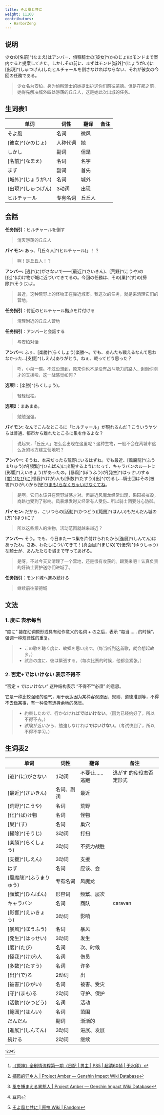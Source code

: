```yaml
---
title: そよ風と共に
weight: 11160
contributors:
  - HarborZeng
---
```


## 说明

少女の[名前]^(なまえ)はアンバー、偵察騎士の[彼女]^(かのじょ)はモンドまで案内すると提案してきた。しかしその前に、まずはモンド[城外]^(じょうがい)に[出現]^(しゅつげん)したヒルチャールを倒さなければならない、それが彼女の今回の任務である。

> 少女名为安柏，身为侦察骑士的她提出护送你们前往蒙德。但是在那之前，她得先解决城外四处游荡的丘丘人，这是她此次出城的任务。

## 生词表1

| 单词           | 词性   | 翻译  | 备注  |
| ------------ | ---- | --- | --- |
| そよ風          | 名词   | 微风  |     |
| [彼女]^(かのじょ)  | 人称代词 | 她   |     |
| しかし          | 副词   | 但是  |     |
| [名前]^(なまえ)   | 名词   | 名字  |     |
| まず           | 副词   | 首先  |     |
| [城外]^(じょうがい) | 名词   | 城外  |     |
| [出現]^(しゅつげん) | 3动词  | 出现  |     |
| ヒルチャール       | 专有名词 | 丘丘人 |     |

## 会話

**任务指引**：ヒルチャールを倒す

> 消灭游荡的丘丘人

**パイモン:** あっ、「[丘々人]^(ヒルチャール)」！？

> 啊！是丘丘人！？

**アンバー:** [逃]^(に)がさないで——[最近]^(さいきん)、[荒野]^(こうや)の[化]^(ば)け物が城に近づいてきてるの。今回の任務は、その[巣]^(す)の[掃除]^(そうじ)よ。

> 最近，这种荒野上的怪物正在靠近城市。我这次的任务，就是来清理它们的营地。

**任务指引**：付近のヒルチャール拠点を片付ける

> 清理附近的丘丘人营地

**任务指引**：アンバーと会話する

> 与安柏对话

**アンバー:** ふぅ、[楽勝]^(らくしょう)楽勝～。でも、あんたも戦えるなんて思わなかった…[支援]^(しえん)ありがとう。ねぇ、戦ってどう思った？

> 呼，小菜一碟。不过没想到，原来你也不是没有战斗能力的路人…谢谢你刚才的支援啦，这一战感觉如何？

**选项1**：[楽勝]^(らくしょう)。

> 轻轻松松。

**选项2**：まあまあ。

> 勉勉强强。

**パイモン:** なんでこんなところに「ヒルチャール」が現れるんだ？こういうヤツらは普通、都市から離れたところに巣を作るよな？

> 说起来，「丘丘人」怎么会出现在这里呢？这种生物，一般不会在离城市这么近的地方建立营地吧？

**アンバー:** そうね、本来だったら荒野にいるはずね。でも最近、[風魔龍]^(ふうまりゅう)が[頻繁]^(ひんぱん)に出現するようになって、キャラバンのルートに[影響]^(えいきょう)があったの。[暴風]^(ぼうふう)が[発生]^(はっせい)する[[度]^(たび)に](#1-度に-表示每当)[怪我]^(けが)人も[多数]^(たすう)[出]^(で)るし…騎士団はその[被害]^(ひがい)から[[守]^(まも)らなくちゃいけなくてね](#2-否定ではいけない-表示不得不)。

> 是啊。它们本该只在荒野游荡才对。但最近风魔龙经常出现，果园被摧毁，商路也受到了影响。风暴爆发时又经常有人受伤…所以骑士团要分心防御。

**パイモン:** だから、こいつらの[活動]^(かつどう)[範囲]^(はんい)もだんだん城の[方]^(ほう)に？

> 所以这些烦人的生物，活动范围就越来越近？

**アンバー:** そう。でも、今日また一つ巣を片付けられたから[進展]^(しんてん)はあったわ。さあ、わたしについてきて！[真面目]^(まじめ)で[優秀]^(ゆうしゅう)な騎士が、あんたたちを城まで守ってあげる。

> 是呀。不过今天又清理了一个营地，还是很有收获的。跟我来吧！认真负责的好骑士要护送你们进城了。

**任务指引**：モンド城へ進み続ける

> 继续前往蒙德城
## 文法

### 1. 度に 表示每当

“度に” 接在动词原形或具有动作意义的名词 + の之后，表示 “每当…… 的时候”，强调一种规律性的重复。

> - この歌を聴く度に、故郷を思い出す。（每当听到这首歌，就会想起故乡。）
> - 試合の度に、彼は緊張する。（每次比赛的时候，他都会紧张。）

### 2. 否定+ではいけない 表示不得不

“否定 + ではいけない” 这种结构表示 “不得不”“必须” 的意思。

它是一种比较强硬的语气，用于表达因为某种客观原因、规则、道德准则等，不得不去做某事，有一种没有选择余地的感觉。

> - 約束したので、行かなければ**ではいけない**。（因为已经约好了，所以不得不去。）
> - 試験が近いから、勉強しなければ**ではいけない**。（考试快到了，所以不得不学习。）

## 生词表2

| 单词             | 词性    | 翻译       | 备注           |
| -------------- | ----- | -------- | ------------ |
| [逃]^(に)がさない    | 1动词   | 不要让…… 逃跑 | 逃がす 的使役态否定形式 |
| [最近]^(さいきん)    | 名词、副词 | 最近       |              |
| [荒野]^(こうや)     | 名词    | 荒野       |              |
| [化]^(ば)け物      | 名词    | 怪物       |              |
| [巣]^(す)        | 名词    | 巢穴       |              |
| [掃除]^(そうじ)     | 3动词   | 打扫       |              |
| [楽勝]^(らくしょう)   | 3动词   | 不费力战胜    |              |
| [支援]^(しえん)     | 3动词   | 支援       |              |
| はず             | 名词    | 应该、会     |              |
| [風魔龍]^(ふうまりゅう) | 专有名词  | 风魔龙      |              |
| [頻繁]^(ひんぱん)    | 形容词   | 频繁、屡次    |              |
| キャラバン          | 名词    | 商队       | caravan      |
| [影響]^(えいきょう)   | 3动词   | 影响       |              |
| [暴風]^(ぼうふう)    | 名词    | 暴风       |              |
| [発生]^(はっせい)    | 3动词   | 发生       |              |
| [度]^(たび)       | 名词    | 次、时候     |              |
| [怪我]^(けが)人     | 名词    | 伤员       |              |
| [多数]^(たすう)     | 名词    | 许多       |              |
| [出]^(で)る       | 2动词   | 出        |              |
| [被害]^(ひがい)     | 名词    | 被害、受灾    |              |
| [守]^(まも)る      | 2动词   | 守护、保护    |              |
| [活動]^(かつどう)    | 名词    | 活动       |              |
| [範囲]^(はんい)     | 名词    | 范围       |              |
| だんだん           | 副词    | 渐渐的      |              |
| [進展]^(しんてん)    | 3动词   | 进展、发展    |              |
| 続ける            | 2动词   | 继续       |              |

[^1][^2][^3][^5][^7]

[^1]: [《原神》全剧情流程第一期（日配 | 男主 | PS5 | 超清60帧 | 无水印）](https://www.bilibili.com/video/BV1P64y1B7TK/)

[^2]: [捕风的异乡人 | Project Amber — Genshin Impact Wiki Database](https://gi.yatta.moe/chs/archive/quest/1001/the-outlander-who-caught-the-wind?chapter=5)

[^3]: [風を捕まえる異邦人 | Project Amber — Genshin Impact Wiki Database](https://gi.yatta.moe/jp/archive/quest/1001/the-outlander-who-caught-the-wind?chapter=5)

[^7]: [そよ風と共に | 原神 Wiki | Fandom](https://genshin-impact.fandom.com/ja/wiki/そよ風と共に)

[^5]: [豆包](https://www.doubao.com/)

[^6]: [西風騎士団 | 原神 Wiki | Fandom](https://genshin-impact.fandom.com/ja/wiki/%E8%A5%BF%E9%A2%A8%E9%A8%8E%E5%A3%AB%E5%9B%A3)
